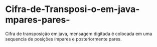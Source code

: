 # Cifra-de-Transposi-o-em-java-mpares-pares-
Cifra de transposição em java, mensagem digitada é colocada em uma sequencia de posições ímpares e posteriormente pares.
